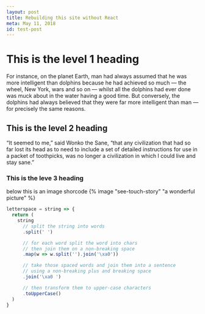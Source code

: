 ```yaml
---
layout: post
title: Rebuilding this site without React
meta: May 11, 2018
id: test-post
---
```


# This is the level 1 heading

For instance, on the planet Earth, man had always assumed that he was more intelligent than dolphins because he had achieved so much — the wheel, New York, wars and so on — whilst all the dolphins had ever done was muck about in the water having a good time. But conversely, the dolphins had always believed that they were far more intelligent than man — for precisely the same reasons.

## This is the level 2 heading

“It seemed to me,” said Wonko the Sane, “that any civilization that had so far lost its head as to need to include a set of detailed instructions for use in a packet of toothpicks, was no longer a civilization in which I could live and stay sane.”

### This is the leve 3 heading

below this is an image shorcode
{% image "see-touch-story" "a wonderful picture" %}

```js
letterspace = string => {
  return (
    string
      // split the string into words
      .split(' ')

      // for each word split the word into chars
      // then join them on a non-breaking space
      .map(w => w.split('').join('\xa0'))

      // take those spaced words and join them into a sentence
      // using a non-breaking plus and breaking space
      .join('\xa0 ')

      // then transform them to upper-case characters
      .toUpperCase()
  )
}
```
